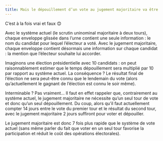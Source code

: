```yaml
---
title: Mais le dépouillement d’un vote au jugement majoritaire va être interminable !
---
```


C’est à la fois vrai et faux 😊

Avec le système actuel (le scrutin uninominal majoritaire à deux tours), chaque enveloppe glissée dans l’urne contient une seule information : le nom du candidat pour lequel l’électeur a voté.
Avec le jugement majoritaire, chaque enveloppe contient désormais une information sur chaque candidat : la mention que l’électeur souhaite lui accorder.

Imaginons une élection présidentielle avec 10 candidats : on peut raisonnablement estimer que le temps dépouillement sera multiplié par 10 par rapport au système actuel.
La conséquence ? Le résultat final de l’élection ne sera peut-être connu que le lendemain du vote (alors qu’actuellement le gagnant de l’élection est connu le soir même).

Interminable ? Pas vraiment…
Il faut en effet rappeler que, contrairement au système actuel, le jugement majoritaire ne nécessite qu’un seul tour de vote et donc qu’un seul dépouillement.
Du coup, alors qu’il faut actuellement compter 14 jours entre le vote du premier tour et le résultat du second tour, avec le jugement majoritaire 2 jours suffiront pour voter et dépouiller.

Le jugement majoritaire est donc 7 fois plus rapide que le système de vote actuel (sans même parler du fait que voter en un seul tour favorise la participation et réduit le coût des opérations électorales).

